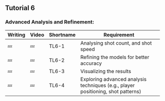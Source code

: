 ## Tutorial 6
### Advanced Analysis and Refinement:
| Writing | Video | Shortname | Requirement |
|---|---|---|---|
| 💤 | 💤 | TL6-1 | Analysing shot count, and shot speed |
| 💤 | 💤 | TL6-2 | Refining the models for better accuracy |
| 💤 | 💤 | TL6-3 | Visualizing the results |
| 💤 | 💤 | TL6-4 | Exploring advanced analysis techniques (e.g., player positioning, shot patterns)  |
